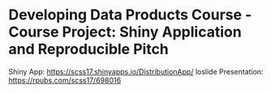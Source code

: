 # Developing Data Products Course - Course Project: Shiny Application and Reproducible Pitch

Shiny App: https://scss17.shinyapps.io/DistributionApp/
loslide Presentation: https://rpubs.com/scss17/698016
